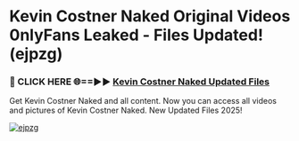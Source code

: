 # Kevin Costner Naked Original Videos 0nlyFans Leaked - Files Updated! (ejpzg)

<h3>🔴 CLICK HERE 🌐==►► <a href="https://tinyurl.com/up5wt9bj" rel="nofollow">Kevin Costner Naked Updated Files</a></h3>

Get Kevin Costner Naked and all content. Now you can access all videos and pictures of Kevin Costner Naked. New Updated Files 2025!

[![ejpzg](https://i.imgur.com/ABiUzMV.gif)](https://tinyurl.com/up5wt9bj)

